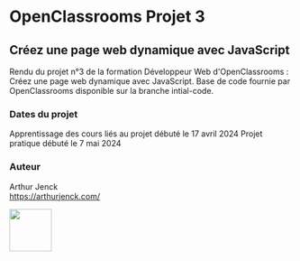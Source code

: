 # OpenClassrooms Projet 3

## Créez une page web dynamique avec JavaScript

Rendu du projet n°3 de la formation Développeur Web d'OpenClassrooms : Créez une page web dynamique avec JavaScript.
Base de code fournie par OpenClassrooms disponible sur la branche intial-code.

### Dates du projet

Apprentissage des cours liés au projet débuté le 17 avril 2024
Projet pratique débuté le 7 mai 2024

### Auteur

Arthur Jenck  
https://arthurjenck.com/

<img src="https://i.ibb.co/grKRmmn/Logo-Jaune-PNG.png" width="75">
